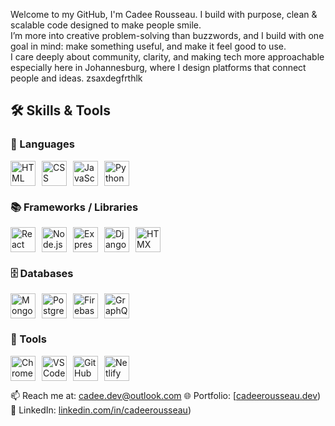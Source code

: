 Welcome to my GitHub, I'm Cadee Rousseau. I build with purpose, clean & scalable code designed to make people smile.  
I’m more into creative problem-solving than buzzwords, and I build with one goal in mind: make something useful, and make it feel good to use.  
I care deeply about community, clarity, and making tech more approachable especially here in Johannesburg, where I design platforms that connect people and ideas.
zsaxdegfrthlk 
## 🛠️ Skills & Tools

### 🧾 Languages
<div style="display: flex; gap: 10px;">
  <img src="https://cdn.jsdelivr.net/gh/devicons/devicon/icons/html5/html5-original.svg" alt="HTML" title="HTML" width="40"/>
  <img src="https://cdn.jsdelivr.net/gh/devicons/devicon/icons/css3/css3-original.svg" alt="CSS" title="CSS" width="40"/>
  <img src="https://cdn.jsdelivr.net/gh/devicons/devicon/icons/javascript/javascript-original.svg" alt="JavaScript" title="JavaScript" width="40"/>
  <img src="https://cdn.jsdelivr.net/gh/devicons/devicon/icons/python/python-original.svg" alt="Python" title="Python" width="40"/>
</div>

### 📚 Frameworks / Libraries
<div style="display: flex; gap: 10px;">
  <img src="https://cdn.jsdelivr.net/gh/devicons/devicon/icons/react/react-original.svg" alt="React" title="React" width="40"/>
  <img src="https://cdn.jsdelivr.net/gh/devicons/devicon/icons/nodejs/nodejs-original.svg" alt="Node.js" title="Node.js" width="40"/>
  <img src="https://cdn.jsdelivr.net/gh/devicons/devicon/icons/express/express-original.svg" alt="Express.js" title="Express.js" width="40"/>
  <img src="https://cdn.jsdelivr.net/gh/devicons/devicon/icons/django/django-plain.svg" alt="Django" title="Django" width="40"/>
  <img src="https://cdn.jsdelivr.net/gh/devicons/devicon/icons/html5/html5-original.svg" alt="HTMX" title="HTMX" width="40"/>
</div>

### 🗄️ Databases
<div style="display: flex; gap: 10px;">
  <img src="https://cdn.jsdelivr.net/gh/devicons/devicon/icons/mongodb/mongodb-original.svg" alt="MongoDB" title="MongoDB" width="40"/>
  <img src="https://cdn.jsdelivr.net/gh/devicons/devicon/icons/postgresql/postgresql-original.svg" alt="PostgreSQL" title="PostgreSQL" width="40"/>
  <img src="https://cdn.jsdelivr.net/gh/devicons/devicon/icons/firebase/firebase-plain.svg" alt="Firebase" title="Firebase" width="40"/>
  <img src="https://cdn.jsdelivr.net/gh/devicons/devicon/icons/graphql/graphql-plain.svg" alt="GraphQL" title="GraphQL" width="40"/>
</div>

### 🧰 Tools
<div style="display: flex; gap: 10px;">
  <img src="https://cdn.jsdelivr.net/gh/devicons/devicon/icons/chrome/chrome-original.svg" alt="Chrome DevTools" title="Chrome DevTools" width="40"/>
  <img src="https://cdn.jsdelivr.net/gh/devicons/devicon/icons/vscode/vscode-original.svg" alt="VS Code" title="VS Code" width="40"/>
  <img src="https://cdn.jsdelivr.net/gh/devicons/devicon/icons/github/github-original.svg" alt="GitHub" title="GitHub" width="40"/>
  <img src="https://cdn.jsdelivr.net/gh/devicons/devicon/icons/netlify/netlify-plain.svg" alt="Netlify" title="Netlify" width="40"/>
</div>




📫 Reach me at: cadee.dev@outlook.com
🌐 Portfolio: [[cadeerousseau.dev](https://portfolio-website-20.netlify.app/#home))  
💼 LinkedIn: [linkedin.com/in/cadeerousseau](https://www.linkedin.com/in/cadee-rousseau-bb59bb382))
